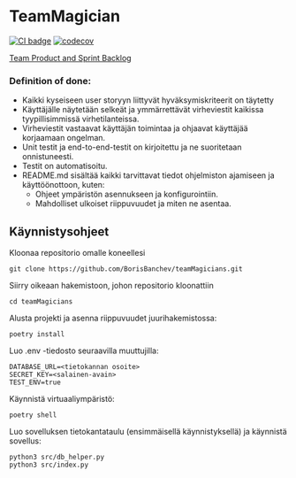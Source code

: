 # TeamMagician

[![CI badge](https://github.com/BorisBanchev/teamMagicians/workflows/CI/badge.svg)](https://github.com/BorisBanchev/teamMagicians/actions)
[![codecov](https://codecov.io/gh/BorisBanchev/teamMagicians/graph/badge.svg?token=X6M0LZ9ZYP)](https://codecov.io/gh/BorisBanchev/teamMagicians)

[Team Product and Sprint Backlog](https://docs.google.com/spreadsheets/d/1M6PnnOBQbmud6kSEFh_Pxoa-kk0jIUnGVv0p_7QD7ms/edit?usp=sharing)

### Definition of done:

- Kaikki kyseiseen user storyyn liittyvät hyväksymiskriteerit on täytetty
- Käyttäjälle näytetään selkeät ja ymmärrettävät virheviestit kaikissa tyypillisimmissä virhetilanteissa.
- Virheviestit vastaavat käyttäjän toimintaa ja ohjaavat käyttäjää korjaamaan ongelman.
- Unit testit ja end-to-end-testit on kirjoitettu ja ne suoritetaan onnistuneesti.
- Testit on automatisoitu.
- README.md sisältää kaikki tarvittavat tiedot ohjelmiston ajamiseen ja käyttöönottoon, kuten:
  - Ohjeet ympäristön asennukseen ja konfigurointiin.
  - Mahdolliset ulkoiset riippuvuudet ja miten ne asentaa.

## Käynnistysohjeet

Kloonaa repositorio omalle koneellesi

```shell
git clone https://github.com/BorisBanchev/teamMagicians.git
```

Siirry oikeaan hakemistoon, johon repositorio kloonattiin

```shell
cd teamMagicians
```

Alusta projekti ja asenna riippuvuudet juurihakemistossa:

```shell
poetry install
```

Luo .env -tiedosto seuraavilla muuttujilla:

```env
DATABASE_URL=<tietokannan osoite>
SECRET_KEY=<salainen-avain>
TEST_ENV=true
```

Käynnistä virtuaaliympäristö:

```shell
poetry shell
```

Luo sovelluksen tietokantataulu (ensimmäisellä käynnistyksellä) ja käynnistä sovellus:

```shell
python3 src/db_helper.py
python3 src/index.py
```
